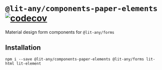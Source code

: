 # `@lit-any/components-paper-elements` [![codecov](https://codecov.io/gh/hypermedia-app/lit-any-components-paper-elements/branch/master/graph/badge.svg)](https://codecov.io/gh/wikibus/lit-any)

Material design form components for `@lit-any/forms`

## Installation

```
npm i --save @lit-any/components-paper-elements @lit-any/forms lit-html lit-element
```
